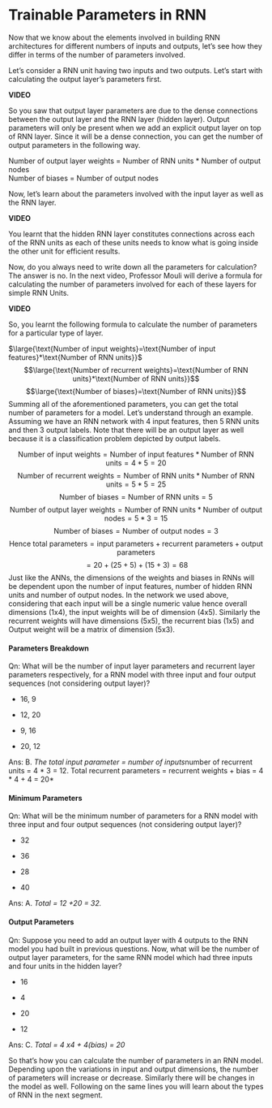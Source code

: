 # Trainable Parameters in RNN

Now that we know about the elements involved in building RNN architectures for different numbers of inputs and outputs, let’s see how they differ in terms of the number of parameters involved.

Let’s consider a RNN unit having two inputs and two outputs. Let’s start with calculating the output layer’s parameters first.

**VIDEO**

So you saw that output layer parameters are due to the dense connections between the output layer and the RNN layer (hidden layer). Output parameters will only be present when we add an explicit output layer on top of RNN layer. Since it will be a dense connection, you can get the number of output parameters in the following way.

  
Number of output layer weights = Number of RNN units * Number of output nodes  
Number of biases = Number of output nodes

Now, let’s learn about the parameters involved with the input layer as well as the RNN layer.

**VIDEO**

You learnt that the hidden RNN layer constitutes connections across each of the RNN units as each of these units needs to know what is going inside the other unit for efficient results.

Now, do you always need to write down all the parameters for calculation? The answer is no. In the next video, Professor Mouli will derive a formula for calculating the number of parameters involved for each of these layers for simple RNN Units.

**VIDEO**

So, you learnt the following formula to calculate the number of parameters for a particular type of layer.

  
$\large{\text{Number of input weights}=\text{Number of input features}*\text{Number of RNN units}}$  
$$\large{\text{Number of recurrent weights}=\text{Number of RNN units}*\text{Number of RNN units}}$$$$\large{\text{Number of biases}=\text{Number of RNN units}}$$
Summing all of the aforementioned parameters, you can get the total number of parameters for a model. Let’s understand through an example. Assuming we have an RNN network with 4 input features, then 5 RNN units and then 3 output labels. Note that there will be an output layer as well because it is a classification problem depicted by output labels.

  
$$\text{Number of input weights}=\text{Number of input features}*\text{Number of RNN units}=4*5=20$$
$$\text{Number of recurrent weights}=\text{Number of RNN units}*\text{Number of RNN units}=5*5=25$$
$$\text{Number of biases}=\text{Number of RNN units}=5$$
$$\text{Number of output layer weights}=\text{Number of RNN units}*\text{Number of output nodes}=5*3=15$$$$\text{Number of biases}=\text{Number of output nodes}=3$$$$\text{Hence total parameters}=\text{input parameters}+\text{recurrent parameters}+\text{output parameters}$$$$=20+(25+5)+(15+3)=68$$
Just like the ANNs, the dimensions of the weights and biases in RNNs will be dependent upon the number of input features, number of hidden RNN units and number of output nodes. In the network we used above, considering that each input will be a single numeric value hence overall dimensions (1x4), the input weights will be of dimension (4x5). Similarly the recurrent weights will have dimensions (5x5), the recurrent bias (1x5) and Output weight will be a matrix of dimension (5x3).

#### Parameters Breakdown

Qn: What will be the number of input layer parameters and recurrent layer parameters respectively, for a RNN model with three input and four output sequences (not considering output layer)?

- 16, 9

- 12, 20

- 9, 16

- 20, 12

Ans: B. *The total input parameter = number of inputs*number of recurrent units = 4 \* 3 = 12. Total recurrent parameters = recurrent weights + bias = 4 \* 4 + 4 = 20*

#### Minimum Parameters

Qn: What will be the minimum number of parameters for a RNN model with three input and four output sequences (not considering output layer)?

- 32

- 36

- 28

- 40

Ans: A. *Total = 12 +20 = 32.*

#### Output Parameters

Qn: Suppose you need to add an output layer with 4 outputs to the RNN model you had built in previous questions. Now, what will be the number of output layer parameters, for the same RNN model which had three inputs and four units in the hidden layer?

- 16

- 4

- 20

- 12

Ans: C. *Total = 4 x4 + 4(bias) = 20*

So that’s how you can calculate the number of parameters in an RNN model. Depending upon the variations in input and output dimensions, the number of parameters will increase or decrease. Similarly there will be changes in the model as well. Following on the same lines you will learn about the types of RNN in the next segment.